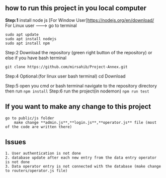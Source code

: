 ## how to run this project in you local computer

**Step:1**
install node js
[For Window User]https://nodejs.org/en/download/
For Linux user ---> go to terminal

```
sudo apt update
sudo apt install nodejs
sudo apt install npm
```

Step:2
Download the repository (green right button of the repository)
or else if you have bash terminal

`git clone https://github.com/mirsahib/Project-Annex.git`

Step:4
Optional:(for linux user bash terminal)
cd Download

Step:5
open you cmd or bash terminal navigate to the repository directory then run
`npm install`
Step:6
run the project(in nodemon)
`npm run test`

## If you want to make any change to this project

    go to public/js folder
        make change **admin.js**,**login.js**,**operator.js** file (most of the code are written there)

## Issues

    1. User authentication is not done
    2. database update after each new entry from the data entry operator is not done
    3. Data operator entry is not connected with the database (make change to routers/operator.js file)
